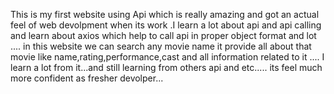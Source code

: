 This is my first website using Api which is really amazing and got an actual feel of web devolpment when its work .I learn a lot about api and api calling and learn about axios which help to call api in proper object format
and lot ....
in this website we can search any movie name it provide all about that movie like name,rating,performance,cast and all information related to it ....
I learn a lot from it...and still learning from others api and etc..... its feel much more confident as fresher devolper...
